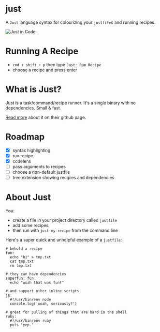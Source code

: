 # just

A `Just` language syntax for colourizing your `justfile`s and running recipes.

![Just in Code](images/just-demo.gif)

# Running A Recipe

* `cmd + shift + p` then type `Just: Run Recipe`
* choose a recipe and press enter

# What is Just?

Just is a task/command/recipe runner. It's a single binary with no dependencies. Small & fast.

[Read more](https://github.com/casey/just) about it on their github page.

# Roadmap

* [x] syntax highlighting
* [x] run recipe
* [x] codelens
* [ ] pass arguments to recipes
* [ ] choose a non-default justfile
* [ ] tree extension showing recipies and dependencies

# About Just

You:

* create a file in your project directory called `justfile`
* add some recipes
* then run with `just my-recipe` from the command line

Here's a super quick and unhelpful example of a `justfile`:

```just
# behold a recipe
fun:
  echo "hi" > tmp.txt
  cat tmp.txt
  rm tmp.txt

# they can have dependencies
superfun: fun
  echo "woah that was fun!"

# and support other inline scripts
js:
  #!/usr/bin/env node
  console.log('woah, seriously?')

# great for pulling of things that are hard in the shell
ruby:
  #!/usr/bin/env ruby
  puts "yep."
```
